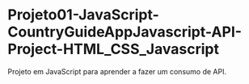 # Projeto01-JavaScript-CountryGuideAppJavascript-API-Project-HTML_CSS_Javascript
Projeto em JavaScript para aprender a fazer um consumo de API.
